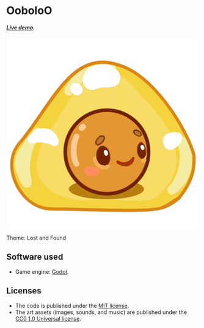 # OoboloO

_**[Live demo](https://levilindsey.github.io/global-game-jam-2021/build/global-game-jam-2021.html)**._

![A picture of the OoboloO blob character](assets/images/icons/icon-512.png)

Theme: Lost and Found

## Software used

-   Game engine: [Godot](https://godotengine.org/).

## Licenses

-   The code is published under the [MIT license](LICENSE).
-   The art assets (images, sounds, and music) are published under the [CC0 1.0 Universal license](https://creativecommons.org/publicdomain/zero/1.0/deed.en).
